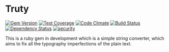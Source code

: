 
# Truty

[![Gem Version](https://badge.fury.io/rb/truty.svg)](http://badge.fury.io/rb/truty)
[![Test Coverage](https://codeclimate.com/github/mkj-is/Truty/badges/coverage.svg)](https://codeclimate.com/github/mkj-is/Truty)
[![Code Climate](https://codeclimate.com/github/mkj-is/Truty/badges/gpa.svg)](https://codeclimate.com/github/mkj-is/Truty)
[![Build Status](https://travis-ci.org/mkj-is/Truty.svg?branch=master)](https://travis-ci.org/mkj-is/Truty)
[![Dependency Status](https://gemnasium.com/mkj-is/Truty.svg)](https://gemnasium.com/mkj-is/Truty)
[![security](https://hakiri.io/github/mkj-is/Truty/master.svg)](https://hakiri.io/github/mkj-is/Truty/master)

This is a ruby gem in development which is a simple string converter, which aims to fix all the typography imperfections of the plain text.
